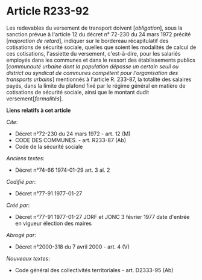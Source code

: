 # Article R233-92

Les redevables du versement de transport doivent [*obligation*], sous la sanction prévue à l'article 12 du décret n° 72-230
du 24 mars 1972 précité [*majoration de retard*], indiquer sur le bordereau récapitulatif des cotisations de sécurité
sociale, quelles que soient les modalités de calcul de ces cotisations, l'assiette du versement, c'est-à-dire, pour les
salariés employés dans les communes et dans le ressort des établissements publics [*communauté urbaine dont la population
dépasse un certain seuil ou district ou syndicat de communes compétent pour l'organisation des transports urbains*]
mentionnés à l'article R. 233-87, la totalité des salaires payés, dans la limite du plafond fixé par le régime général en
matière de cotisations de sécurité sociale, ainsi que le montant dudit versement[*formalités*].

**Liens relatifs à cet article**

_Cite_:

  - Décret n°72-230 du 24 mars 1972 - art. 12 (M)
  - CODE DES COMMUNES. - art. R233-87 (Ab)
  - Code de la sécurité sociale

_Anciens textes_:

  - Décret n°74-66 1974-01-29 art. 3 al. 2

_Codifié par_:

  - Décret n°77-91 1977-01-27

_Créé par_:

  - Décret n°77-91 1977-01-27 JORF et JONC 3 février 1977 date d'entrée en vigueur élection des maires

_Abrogé par_:

  - Décret n°2000-318 du 7 avril 2000 - art. 4 (V)

_Nouveaux textes_:

  - Code général des collectivités territoriales - art. D2333-95 (Ab)
